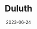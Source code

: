 ---
title: "Duluth"
cc-type: city
date: 2023-06-24
hashtag: duluth
state:
  - Minnesota
tags:
  - city
  - Minnesota
---